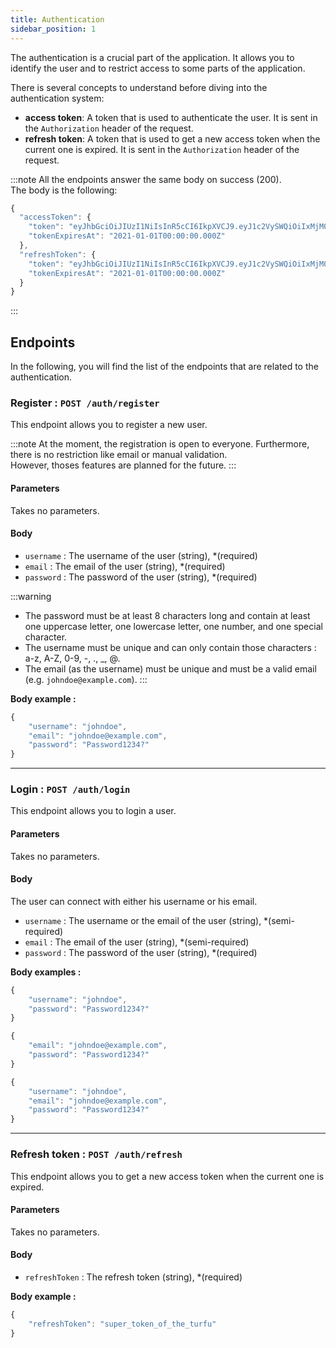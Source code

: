 ```yaml
---
title: Authentication
sidebar_position: 1
---
```


The authentication is a crucial part of the application. It allows you to identify the user and to restrict access to some parts of the application.

There is several concepts to understand before diving into the authentication system:
- **access token**: A token that is used to authenticate the user. It is sent in the `Authorization` header of the request.
- **refresh token**: A token that is used to get a new access token when the current one is expired. It is sent in the `Authorization` header of the request.

:::note
All the endpoints answer the same body on success (200).  
The body is the following:
```js
{
  "accessToken": {
    "token": "eyJhbGciOiJIUzI1NiIsInR5cCI6IkpXVCJ9.eyJ1c2VySWQiOiIxMjM0NTY3ODkwIiwiaWF0IjoxNTE2MjM5MDIyfQ",
    "tokenExpiresAt": "2021-01-01T00:00:00.000Z"
  },
  "refreshToken": {
    "token": "eyJhbGciOiJIUzI1NiIsInR5cCI6IkpXVCJ9.eyJ1c2VySWQiOiIxMjM0NTY3ODkwIiwiaWF0IjoxNTE2MjM5MDIyfQ",
    "tokenExpiresAt": "2021-01-01T00:00:00.000Z"
  }
}
```
:::

## Endpoints

In the following, you will find the list of the endpoints that are related to the authentication.

### Register : `POST /auth/register`

This endpoint allows you to register a new user.

:::note
At the moment, the registration is open to everyone. Furthermore, there is no restriction like email or manual validation.  
However, thoses features are planned for the future.
:::

#### Parameters

Takes no parameters.

#### Body

- `username` : The username of the user (string), \*(required)
- `email` : The email of the user (string), \*(required)
- `password` : The password of the user (string), \*(required)

:::warning
- The password must be at least 8 characters long and contain at least one uppercase letter, one lowercase letter, one number, and one special character.
- The username must be unique and can only contain those characters : a-z, A-Z, 0-9, -, ., _, @.
- The email (as the username) must be unique and must be a valid email (e.g. `johndoe@example.com`).
:::

**Body example :**

```js
{
    "username": "johndoe",
    "email": "johndoe@example.com",
    "password": "Password1234?"
}
```

---

### Login : `POST /auth/login`

This endpoint allows you to login a user.

#### Parameters

Takes no parameters.

#### Body

The user can connect with either his username or his email.

- `username` : The username or the email of the user (string), \*(semi-required)
- `email` : The email of the user (string), \*(semi-required)
- `password` : The password of the user (string), \*(required)

**Body examples :**

```js
{
    "username": "johndoe",
    "password": "Password1234?"
}
```

```js
{
    "email": "johndoe@example.com",
    "password": "Password1234?"
}
```

```js
{
    "username": "johndoe",
    "email": "johndoe@example.com",
    "password": "Password1234?"
}
```
---

### Refresh token : `POST /auth/refresh`

This endpoint allows you to get a new access token when the current one is expired.

#### Parameters

Takes no parameters.

#### Body

- `refreshToken` : The refresh token (string), \*(required)

**Body example :**

```js
{
    "refreshToken": "super_token_of_the_turfu"
}
```
